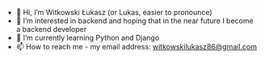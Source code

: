 - 👋 Hi, I’m Witkowski Łukasz (or Lukas, easier to pronounce)
- 👀 I’m interested in backend and hoping that in the near future I become a backend developer
- 🌱 I’m currently learning Python and Django
- 📫 How to reach me - my email address: witkowskilukasz86@gmail.com

<!---
witkowskilukas/witkowskilukas is a ✨ special ✨ repository because its `README.md` (this file) appears on your GitHub profile.
You can click the Preview link to take a look at your changes.
--->
